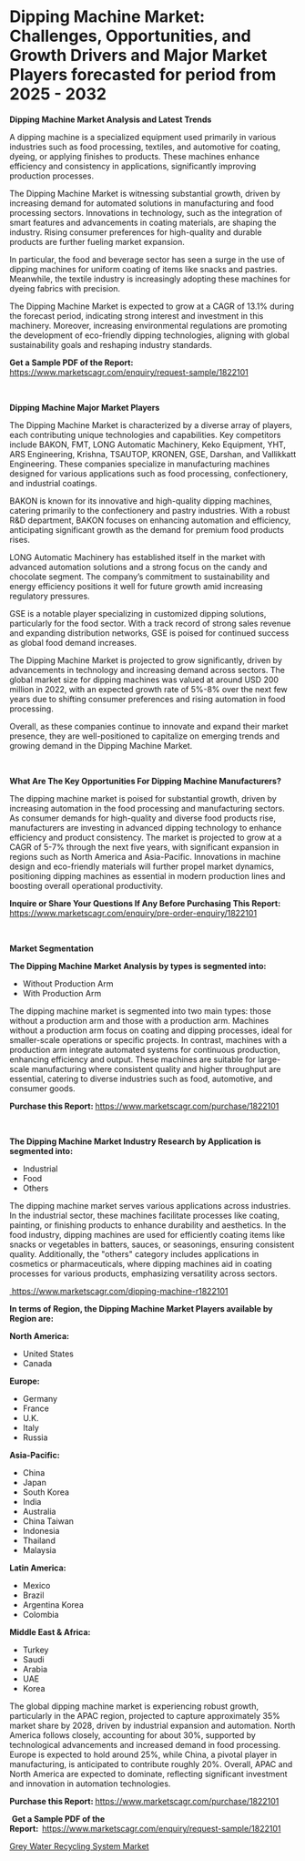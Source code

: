 <p><h1>Dipping Machine Market: Challenges, Opportunities, and Growth Drivers and Major Market Players forecasted for period from 2025 - 2032</h1></p><p><strong>Dipping Machine Market Analysis and Latest Trends</strong></p>
<p><p>A dipping machine is a specialized equipment used primarily in various industries such as food processing, textiles, and automotive for coating, dyeing, or applying finishes to products. These machines enhance efficiency and consistency in applications, significantly improving production processes. </p><p>The Dipping Machine Market is witnessing substantial growth, driven by increasing demand for automated solutions in manufacturing and food processing sectors. Innovations in technology, such as the integration of smart features and advancements in coating materials, are shaping the industry. Rising consumer preferences for high-quality and durable products are further fueling market expansion.</p><p>In particular, the food and beverage sector has seen a surge in the use of dipping machines for uniform coating of items like snacks and pastries. Meanwhile, the textile industry is increasingly adopting these machines for dyeing fabrics with precision. </p><p>The Dipping Machine Market is expected to grow at a CAGR of 13.1% during the forecast period, indicating strong interest and investment in this machinery. Moreover, increasing environmental regulations are promoting the development of eco-friendly dipping technologies, aligning with global sustainability goals and reshaping industry standards.</p></p>
<p><strong>Get a Sample PDF of the Report:&nbsp;</strong> <a href="https://www.marketscagr.com/enquiry/request-sample/1822101?utm_campaign=2454&utm_medium=2&utm_source=Github&utm_content=ia&utm_term=18022025&utm_id=dipping-machine">https://www.marketscagr.com/enquiry/request-sample/1822101</a></p>
<p>&nbsp;</p>
<p><strong>Dipping Machine Major Market Players</strong></p>
<p><p>The Dipping Machine Market is characterized by a diverse array of players, each contributing unique technologies and capabilities. Key competitors include BAKON, FMT, LONG Automatic Machinery, Keko Equipment, YHT, ARS Engineering, Krishna, TSAUTOP, KRONEN, GSE, Darshan, and Vallikkatt Engineering. These companies specialize in manufacturing machines designed for various applications such as food processing, confectionery, and industrial coatings.</p><p>BAKON is known for its innovative and high-quality dipping machines, catering primarily to the confectionery and pastry industries. With a robust R&D department, BAKON focuses on enhancing automation and efficiency, anticipating significant growth as the demand for premium food products rises.</p><p>LONG Automatic Machinery has established itself in the market with advanced automation solutions and a strong focus on the candy and chocolate segment. The company’s commitment to sustainability and energy efficiency positions it well for future growth amid increasing regulatory pressures.</p><p>GSE is a notable player specializing in customized dipping solutions, particularly for the food sector. With a track record of strong sales revenue and expanding distribution networks, GSE is poised for continued success as global food demand increases.</p><p>The Dipping Machine Market is projected to grow significantly, driven by advancements in technology and increasing demand across sectors. The global market size for dipping machines was valued at around USD 200 million in 2022, with an expected growth rate of 5%-8% over the next few years due to shifting consumer preferences and rising automation in food processing.</p><p>Overall, as these companies continue to innovate and expand their market presence, they are well-positioned to capitalize on emerging trends and growing demand in the Dipping Machine Market.</p></p>
<p>&nbsp;</p>
<p><strong>What Are The Key Opportunities For Dipping Machine Manufacturers?</strong></p>
<p><p>The dipping machine market is poised for substantial growth, driven by increasing automation in the food processing and manufacturing sectors. As consumer demands for high-quality and diverse food products rise, manufacturers are investing in advanced dipping technology to enhance efficiency and product consistency. The market is projected to grow at a CAGR of 5-7% through the next five years, with significant expansion in regions such as North America and Asia-Pacific. Innovations in machine design and eco-friendly materials will further propel market dynamics, positioning dipping machines as essential in modern production lines and boosting overall operational productivity.</p></p>
<p><strong>Inquire or Share Your Questions If Any Before Purchasing This Report:</strong> <a href="https://www.marketscagr.com/enquiry/pre-order-enquiry/1822101?utm_campaign=2454&utm_medium=2&utm_source=Github&utm_content=ia&utm_term=18022025&utm_id=dipping-machine">https://www.marketscagr.com/enquiry/pre-order-enquiry/1822101</a></p>
<p>&nbsp;</p>
<p><strong>Market Segmentation</strong></p>
<p><strong>The Dipping Machine Market Analysis by types is segmented into:</strong></p>
<p><ul><li>Without Production Arm</li><li>With Production Arm</li></ul></p>
<p><p>The dipping machine market is segmented into two main types: those without a production arm and those with a production arm. Machines without a production arm focus on coating and dipping processes, ideal for smaller-scale operations or specific projects. In contrast, machines with a production arm integrate automated systems for continuous production, enhancing efficiency and output. These machines are suitable for large-scale manufacturing where consistent quality and higher throughput are essential, catering to diverse industries such as food, automotive, and consumer goods.</p></p>
<p><strong>Purchase this Report:&nbsp;</strong><a href="https://www.marketscagr.com/purchase/1822101?utm_campaign=2454&utm_medium=2&utm_source=Github&utm_content=ia&utm_term=18022025&utm_id=dipping-machine">https://www.marketscagr.com/purchase/1822101</a></p>
<p>&nbsp;</p>
<p><strong>The Dipping Machine Market Industry Research by Application is segmented into:</strong></p>
<p><ul><li>Industrial</li><li>Food</li><li>Others</li></ul></p>
<p><p>The dipping machine market serves various applications across industries. In the industrial sector, these machines facilitate processes like coating, painting, or finishing products to enhance durability and aesthetics. In the food industry, dipping machines are used for efficiently coating items like snacks or vegetables in batters, sauces, or seasonings, ensuring consistent quality. Additionally, the "others" category includes applications in cosmetics or pharmaceuticals, where dipping machines aid in coating processes for various products, emphasizing versatility across sectors.</p></p>
<p><a href="https://www.marketscagr.com/dipping-machine-r1822101?utm_campaign=2454&utm_medium=2&utm_source=Github&utm_content=ia&utm_term=18022025&utm_id=dipping-machine">&nbsp;https://www.marketscagr.com/dipping-machine-r1822101</a></p>
<p><strong>In terms of Region, the Dipping Machine Market Players available by Region are:</strong></p>
<p>
    <p> <strong> North America: </strong>
        <ul>
            <li>United States</li>
            <li>Canada</li>
        </ul>
        </p> 
    <p> <strong> Europe: </strong>
        <ul>
            <li>Germany</li>
            <li>France</li>
            <li>U.K.</li>
            <li>Italy</li>
            <li>Russia</li>
        </ul>
        </p> 
    <p> <strong> Asia-Pacific: </strong>
        <ul>
            <li>China</li>
            <li>Japan</li>
            <li>South Korea</li>
            <li>India</li>
            <li>Australia</li>
            <li>China Taiwan</li>
            <li>Indonesia</li>
            <li>Thailand</li>
            <li>Malaysia</li>
        </ul>
        </p> 
    <p> <strong> Latin America: </strong>
        <ul>
            <li>Mexico</li>
            <li>Brazil</li>
            <li>Argentina Korea</li>
            <li>Colombia</li>
        </ul>
        </p> 
    <p> <strong> Middle East & Africa: </strong>
        <ul>
            <li>Turkey</li>
            <li>Saudi</li>
            <li>Arabia</li>
            <li>UAE</li>
            <li>Korea</li>
        </ul>
    </p>
    </p>
<p><p>The global dipping machine market is experiencing robust growth, particularly in the APAC region, projected to capture approximately 35% market share by 2028, driven by industrial expansion and automation. North America follows closely, accounting for about 30%, supported by technological advancements and increased demand in food processing. Europe is expected to hold around 25%, while China, a pivotal player in manufacturing, is anticipated to contribute roughly 20%. Overall, APAC and North America are expected to dominate, reflecting significant investment and innovation in automation technologies.</p></p>
<p><strong>Purchase this Report: </strong><a href="https://www.marketscagr.com/purchase/1822101?utm_campaign=2454&utm_medium=2&utm_source=Github&utm_content=ia&utm_term=18022025&utm_id=dipping-machine">https://www.marketscagr.com/purchase/1822101</a></p>
<p>&nbsp;<strong>Get a Sample PDF of the Report:&nbsp;&nbsp;</strong><a href="https://www.marketscagr.com/enquiry/request-sample/1822101?utm_campaign=2454&utm_medium=2&utm_source=Github&utm_content=ia&utm_term=18022025&utm_id=dipping-machine">https://www.marketscagr.com/enquiry/request-sample/1822101</a></p>
<p><strong></strong></p>
<p><p><a href="https://github.com/antonioc6hal/Market-Research-Report-List-1/blob/main/grey-water-recycling-system-market.md?utm_campaign=2454&utm_medium=2&utm_source=Github&utm_content=ia&utm_term=18022025&utm_id=dipping-machine">Grey Water Recycling System Market</a></p></p>
